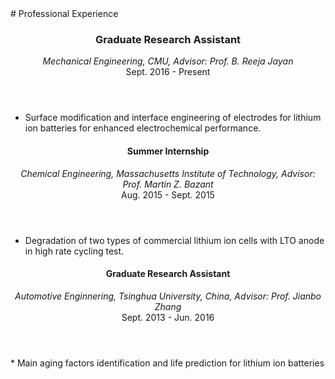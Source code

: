 <section class="thirteen columns" markdown="1">
# Professional Experience
<article markdown="1">
<header>
<h1>Graduate Research Assistant</h1>
<span><address>Mechanical Engineering, CMU, Advisor: Prof. B. Reeja Jayan </address><time>Sept. 2016 - Present</time></span>
</header>

* Surface modification and interface engineering of electrodes for lithium ion batteries for enhanced electrochemical performance.


<article markdown="1">
<header>
<h1>Summer Internship</h1>
<span><address>Chemical Engineering, Massachusetts Institute of Technology, Advisor: Prof. Martin Z. Bazant</address><time>Aug. 2015 - Sept. 2015 </time></span>
</header>

* Degradation of two types of commercial lithium ion cells with LTO anode in high rate cycling test.
</article>

<article markdown="1">
<header>
<h1>Graduate Research Assistant</h1>
<span><address>Automotive Enginnering, Tsinghua University, China, Advisor: Prof. Jianbo Zhang</address><time>Sept. 2013 - Jun. 2016</time></span>
</header>
* Main aging factors identification and life prediction for lithium ion batteries
</article>


</section>
